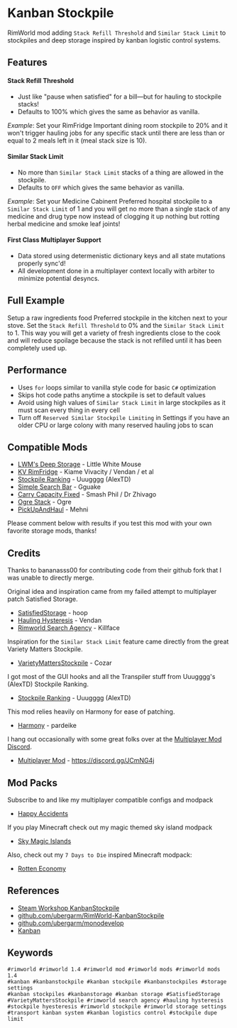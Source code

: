 Kanban Stockpile
===
RimWorld mod adding `Stack Refill Threshold` and `Similar Stack Limit` to
stockpiles and deep storage inspired by kanban logistic control systems.

## Features
#### Stack Refill Threshold
* Just like "pause when satisfied" for a bill—but for hauling to stockpile stacks!
* Defaults to 100% which gives the same as behavior as vanilla.

*Example*: Set your RimFridge Important dining room stockpile to 20%
and it won't trigger hauling jobs for any specific stack until there
are less than or equal to 2 meals left in it (meal stack size is 10).

#### Similar Stack Limit
* No more than `Similar Stack Limit` stacks of a thing are allowed in the stockpile.
* Defaults to `OFF` which gives the same behavior as vanilla.

*Example*: Set your Medicine Cabinent Preferred hospital stockpile to a
`Similar Stack Limit` of 1 and you will get no more than a single stack
of any medicine and drug type now instead of clogging it up nothing but
rotting herbal medicine and smoke leaf joints!

#### First Class Multiplayer Support
* Data stored using determenistic dictionary keys and all state mutations properly sync'd!
* All development done in a multiplayer context locally with arbiter to minimize potential desyncs.

## Full Example
Setup a raw ingredients food Preferred stockpile in the kitchen next to
your stove. Set the `Stack Refill Threshold` to 0% and the `Similar Stack
Limit` to 1. This way you will get a variety of fresh ingredients close
to the cook and will reduce spoilage because the stack is not refilled
until it has been completely used up.

## Performance
* Uses `for` loops similar to vanilla style code for basic `C#` optimization
* Skips hot code paths anytime a stockpile is set to default values
* Avoid using high values of `Similar Stack Limit` in large stockpiles as it must scan every thing in every cell
* Turn off `Reserved Similar Stockpile Limiting` in Settings if you have an older CPU or large colony with many reserved hauling jobs to scan

## Compatible Mods
* [LWM's Deep Storage](https://steamcommunity.com/sharedfiles/filedetails/?id=1617282896) - Little White Mouse
* [KV RimFridge](https://steamcommunity.com/sharedfiles/filedetails/?id=1180721235) - Kiame Vivacity / Vendan / et al
* [Stockpile Ranking](https://steamcommunity.com/sharedfiles/filedetails/?id=1558464886) - Uuugggg (AlexTD)
* [Simple Search Bar](https://steamcommunity.com/sharedfiles/filedetails/?id=1827546987) - Gguake
* [Carry Capacity Fixed](https://steamcommunity.com/sharedfiles/filedetails/?id=1906760965) - Smash Phil / Dr Zhivago
* [Ogre Stack](https://steamcommunity.com/sharedfiles/filedetails/?id=1447140290) - Ogre
* [PickUpAndHaul](https://steamcommunity.com/sharedfiles/filedetails/?id=1279012058) - Mehni

Please comment below with results if you test this mod with your own favorite storage mods, thanks!

## Credits
Thanks to bananasss00 for contributing code from their github fork that I was unable to directly merge.

Original idea and inspiration came from my failed attempt to multiplayer patch Satisfied Storage.
* [SatisfiedStorage](https://steamcommunity.com/sharedfiles/filedetails/?id=2003354028) - hoop
* [Hauling Hysteresis](https://steamcommunity.com/sharedfiles/filedetails/?id=784324350) - Vendan
* [Rimworld Search Agency](https://steamcommunity.com/sharedfiles/filedetails/?id=726479594) - Killface

Inspiration for the `Similar Stack Limit` feature came directly from the great Variety Matters Stockpile.
* [VarietyMattersStockpile](https://steamcommunity.com/workshop/filedetails/?id=2266068546) - Cozar

I got most of the GUI hooks and all the Transpiler stuff from Uuugggg's (AlexTD) Stockpile Ranking.
* [Stockpile Ranking](https://steamcommunity.com/sharedfiles/filedetails/?id=1558464886) - Uuugggg (AlexTD)

This mod relies heavily on Harmony for ease of patching.
* [Harmony](https://steamcommunity.com/workshop/filedetails/?id=2040656402) - pardeike

I hang out occasionally with some great folks over at the [Multiplayer Mod Discord](https://discord.gg/JCmNG4j).
* [Multiplayer Mod](https://steamcommunity.com/sharedfiles/filedetails/?id=1752864297) - https://discord.gg/JCmNG4j

## Mod Packs
Subscribe to and like my multiplayer compatible configs and modpack
* [Happy Accidents](https://steamcommunity.com/sharedfiles/filedetails/?id=2257918295)

If you play Minecraft check out my magic themed sky island modpack
* [Sky Magic Islands](https://www.curseforge.com/minecraft/modpacks/sky-magic-islands)

Also, check out my `7 Days to Die` inspired Minecraft modpack:
* [Rotten Economy](https://www.curseforge.com/minecraft/modpacks/rotten-economy)

## References
* [Steam Workshop KanbanStockpile](https://steamcommunity.com/sharedfiles/filedetails/?id=2287142613)
* [github.com/ubergarm/RimWorld-KanbanStockpile](https://github.com/ubergarm/RimWorld-KanbanStockpile)
* [github.com/ubergarm/monodevelop](https://github.com/ubergarm/monodevelop)
* [Kanban](https://en.wikipedia.org/wiki/Kanban)

## Keywords
```
#rimworld #rimworld 1.4 #rimworld mod #rimworld mods #rimworld mods 1.4
#kanban #kanbanstockpile #kanban stockpile #kanbanstockpiles #storage settings
#kanban stockpiles #kanbanstorage #kanban storage #SatisfiedStorage
#VarietyMattersStockpile #rimworld search agency #hauling hysteresis
#stockpile hyesteresis #rimworld stockpile #rimworld storage settings
#transport kanban system #kanban logistics control #stockpile dupe limit
```
